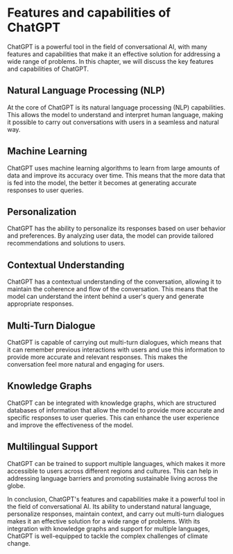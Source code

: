 Features and capabilities of ChatGPT
======================================================================

ChatGPT is a powerful tool in the field of conversational AI, with many features and capabilities that make it an effective solution for addressing a wide range of problems. In this chapter, we will discuss the key features and capabilities of ChatGPT.

Natural Language Processing (NLP)
---------------------------------

At the core of ChatGPT is its natural language processing (NLP) capabilities. This allows the model to understand and interpret human language, making it possible to carry out conversations with users in a seamless and natural way.

Machine Learning
----------------

ChatGPT uses machine learning algorithms to learn from large amounts of data and improve its accuracy over time. This means that the more data that is fed into the model, the better it becomes at generating accurate responses to user queries.

Personalization
---------------

ChatGPT has the ability to personalize its responses based on user behavior and preferences. By analyzing user data, the model can provide tailored recommendations and solutions to users.

Contextual Understanding
------------------------

ChatGPT has a contextual understanding of the conversation, allowing it to maintain the coherence and flow of the conversation. This means that the model can understand the intent behind a user's query and generate appropriate responses.

Multi-Turn Dialogue
-------------------

ChatGPT is capable of carrying out multi-turn dialogues, which means that it can remember previous interactions with users and use this information to provide more accurate and relevant responses. This makes the conversation feel more natural and engaging for users.

Knowledge Graphs
----------------

ChatGPT can be integrated with knowledge graphs, which are structured databases of information that allow the model to provide more accurate and specific responses to user queries. This can enhance the user experience and improve the effectiveness of the model.

Multilingual Support
--------------------

ChatGPT can be trained to support multiple languages, which makes it more accessible to users across different regions and cultures. This can help in addressing language barriers and promoting sustainable living across the globe.

In conclusion, ChatGPT's features and capabilities make it a powerful tool in the field of conversational AI. Its ability to understand natural language, personalize responses, maintain context, and carry out multi-turn dialogues makes it an effective solution for a wide range of problems. With its integration with knowledge graphs and support for multiple languages, ChatGPT is well-equipped to tackle the complex challenges of climate change.
